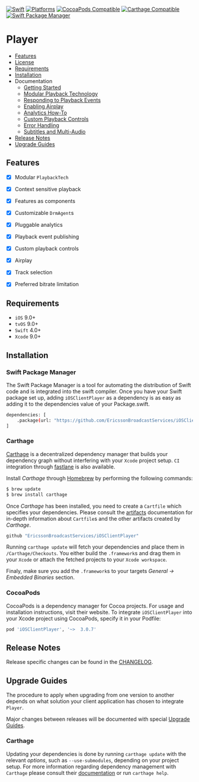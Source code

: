 [![Swift](https://img.shields.io/badge/Swift-5.x-orange?style=flat-square)](https://img.shields.io/badge/Swift-5.3_5.4_5.5-Orange?style=flat-square)
[![Platforms](https://img.shields.io/badge/Platforms-iOS_tvOS-yellowgreen?style=flat-square)](https://img.shields.io/badge/Platforms-macOS_iOS_tvOS_watchOS_Linux_Windows-Green?style=flat-square)
[![CocoaPods Compatible](https://img.shields.io/cocoapods/v/Alamofire.svg?style=flat-square)](https://img.shields.io/cocoapods/v/Alamofire.svg)
[![Carthage Compatible](https://img.shields.io/badge/Carthage-compatible-4BC51D.svg?style=flat-square)](https://github.com/Carthage/Carthage)
[![Swift Package Manager](https://img.shields.io/badge/Swift_Package_Manager-compatible-orange?style=flat-square)](https://img.shields.io/badge/Swift_Package_Manager-compatible-orange?style=flat-square)


# Player

* [Features](#features)
* [License](https://github.com/EricssonBroadcastServices/iOSClientPlayer/blob/master/LICENSE)
* [Requirements](#requirements)
* [Installation](#installation)
* Documentation
    - [Getting Started](https://github.com/EricssonBroadcastServices/iOSClientPlayer/blob/master/Documentation/getting-started.md)
    - [Modular Playback Technology](https://github.com/EricssonBroadcastServices/iOSClientPlayer/blob/master/Documentation/modular-playback-technology.md)
    - [Responding to Playback Events](https://github.com/EricssonBroadcastServices/iOSClientPlayer/blob/master/Documentation/responding-to-playback-events.md)
    - [Enabling Airplay](https://github.com/EricssonBroadcastServices/iOSClientPlayer/blob/master/Documentation/enabling-airplay.md)
    - [Analytics How-To](https://github.com/EricssonBroadcastServices/iOSClientPlayer/blob/master/Documentation/analytics-how-to.md)
    - [Custom Playback Controls](https://github.com/EricssonBroadcastServices/iOSClientPlayer/blob/master/Documentation/custom-playback-controls.md)
    - [Error Handling](https://github.com/EricssonBroadcastServices/iOSClientPlayer/blob/master/Documentation/error-handling.md)
    - [Subtitles and Multi-Audio](https://github.com/EricssonBroadcastServices/iOSClientPlayer/blob/master/Documentation/subtitles-and-multi-audio.md)
* [Release Notes](#release-notes)
* [Upgrade Guides](#upgrade-guides)


## Features

- [x] Modular `PlaybackTech`
- [x] Context sensitive playback
- [x] Features as components
- [x] Customizable `DrmAgent`s
- [x] Pluggable analytics
- [x] Playback event publishing
- [x] Custom playback controls
- [x] Airplay
- [x] Track selection
- [x] Preferred bitrate limitation


## Requirements

* `iOS` 9.0+
* `tvOS` 9.0+
* `Swift` 4.0+
* `Xcode` 9.0+

## Installation

### Swift Package Manager

The Swift Package Manager is a tool for automating the distribution of Swift code and is integrated into the swift compiler.
Once you have your Swift package set up, adding `iOSClientPlayer` as a dependency is as easy as adding it to the dependencies value of your Package.swift.

```sh
dependencies: [
    .package(url: "https://github.com/EricssonBroadcastServices/iOSClientPlayer", from: "3.0.7")
]
```

### Carthage
[Carthage](https://github.com/Carthage/Carthage) is a decentralized dependency manager that builds your dependency graph without interfering with your `Xcode` project setup. `CI` integration through [fastlane](https://github.com/fastlane/fastlane) is also available.

Install *Carthage* through [Homebrew](https://brew.sh) by performing the following commands:

```sh
$ brew update
$ brew install carthage
```

Once *Carthage* has been installed, you need to create a `Cartfile` which specifies your dependencies. Please consult the [artifacts](https://github.com/Carthage/Carthage/blob/master/Documentation/Artifacts.md) documentation for in-depth information about `Cartfile`s and the other artifacts created by *Carthage*.

```sh
github "EricssonBroadcastServices/iOSClientPlayer"
```

Running `carthage update` will fetch your dependencies and place them in `/Carthage/Checkouts`. You either build the `.framework`s and drag them in your `Xcode` or attach the fetched projects to your `Xcode workspace`.

Finaly, make sure you add the `.framework`s to your targets *General -> Embedded Binaries* section. 

### CocoaPods
CocoaPods is a dependency manager for Cocoa projects. For usage and installation instructions, visit their website. To integrate `iOSClientPlayer` into your Xcode project using CocoaPods, specify it in your Podfile:

```sh
pod 'iOSClientPlayer', '~>  3.0.7'
```

## Release Notes
Release specific changes can be found in the [CHANGELOG](https://github.com/EricssonBroadcastServices/iOSClientPlayer/blob/master/CHANGELOG.md).

## Upgrade Guides
The procedure to apply when upgrading from one version to another depends on what solution your client application has chosen to integrate `Player`.

Major changes between releases will be documented with special [Upgrade Guides](https://github.com/EricssonBroadcastServices/iOSClientPlayer/blob/master/UPGRADE_GUIDE.md).

### Carthage
Updating your dependencies is done by running  `carthage update` with the relevant *options*, such as `--use-submodules`, depending on your project setup. For more information regarding dependency management with `Carthage` please consult their [documentation](https://github.com/Carthage/Carthage/blob/master/README.md) or run `carthage help`.

